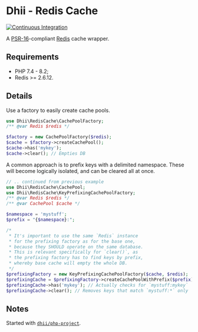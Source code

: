 # Dhii - Redis Cache
[![Continuous Integration](https://github.com/dhii/redis-cache/actions/workflows/continuous-integration.yml/badge.svg)](https://github.com/dhii/redis-cache/actions/workflows/continuous-integration.yml)

A [PSR-16][]-compliant [Redis][] cache wrapper.

## Requirements
- PHP 7.4 - 8.2;
- Redis >= 2.6.12.

## Details
Use a factory to easily create cache pools.

```php
use Dhii\RedisCache\CachePoolFactory;
/** @var Redis $redis */

$factory = new CachePoolFactory($redis);
$cache = $factory->createCachePool();
$cache->has('mykey');
$cache->clear(); // Empties DB
```

A common approach is to prefix keys with a delimited namespace.
These will become logically isolated, and can be cleared all at once.

```php
// .. continued from previous example
use Dhii\RedisCache\CachePool;
use Dhii\RedisCache\KeyPrefixingCachePoolFactory;
/** @var Redis $redis */
/** @var CachePool $cache */

$namespace = 'mystuff';
$prefix = "{$namespace}:";

/*
 * It's important to use the same `Redis` instance
 * for the prefixing factory as for the base one,
 * because they SHOULD operate on the same database.
 * This is relevant specifically for `clear()`, as
 * the prefixing factory has to find keys by prefix,
 * whereby base cache will empty the whole DB.
 */
$prefixingFactory = new KeyPrefixingCachePoolFactory($cache, $redis);
$prefixingCache = $prefixingFactory->createCachePoolWithPrefix($prefix);
$prefixingCache->has('mykey'); // Actually checks for `mystuff:mykey`
$prefixingCache->clear(); // Removes keys that match `mystuff:*` only
```

## Notes
Started with [`dhii/php-project`][].


[PSR-16]: https://www.php-fig.org/psr/psr-16/
[Redis]: https://redis.io/
[`dhii/php-project`]: https://github.com/Dhii/php-project
